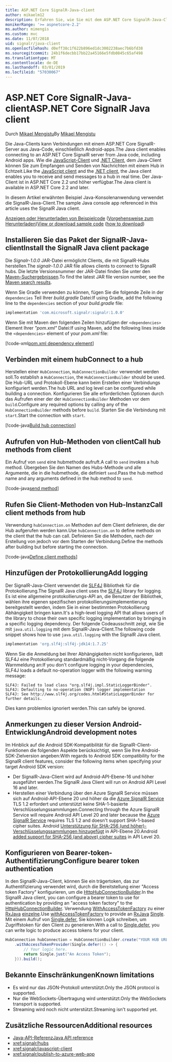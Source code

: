 ```yaml
---
title: ASP.NET Core SignalR-Java-client
author: mikaelm12
description: Erfahren Sie, wie Sie mit dem ASP.NET Core SignalR-Java-Client.
monikerRange: '>= aspnetcore-2.2'
ms.author: mimengis
ms.custom: mvc
ms.date: 11/07/2018
uid: signalr/java-client
ms.openlocfilehash: d0eff38c1f622b896ed1dc3002238aec7b6bfd38
ms.sourcegitcommit: 24b1f6decbb17bb22a45166e5fdb0845c65af498
ms.translationtype: MT
ms.contentlocale: de-DE
ms.lasthandoff: 03/01/2019
ms.locfileid: "57030067"
---
```

# <a name="aspnet-core-signalr-java-client"></a><span data-ttu-id="42a9d-103">ASP.NET Core SignalR-Java-client</span><span class="sxs-lookup"><span data-stu-id="42a9d-103">ASP.NET Core SignalR Java client</span></span>

<span data-ttu-id="42a9d-104">Durch [Mikael Mengistu](https://twitter.com/MikaelM_12)</span><span class="sxs-lookup"><span data-stu-id="42a9d-104">By [Mikael Mengistu](https://twitter.com/MikaelM_12)</span></span>

<span data-ttu-id="42a9d-105">Die Java-Clients kann Verbindungen mit einem ASP.NET Core SignalR-Server aus Java-Code, einschließlich Android-apps.</span><span class="sxs-lookup"><span data-stu-id="42a9d-105">The Java client enables connecting to an ASP.NET Core SignalR server from Java code, including Android apps.</span></span> <span data-ttu-id="42a9d-106">Wie die [JavaScript-Client](xref:signalr/javascript-client) und [.NET Client](xref:signalr/dotnet-client), dem Java-Client können Sie zum Empfangen und Senden von Nachrichten mit einem Hub in Echtzeit.</span><span class="sxs-lookup"><span data-stu-id="42a9d-106">Like the [JavaScript client](xref:signalr/javascript-client) and the [.NET client](xref:signalr/dotnet-client), the Java client enables you to receive and send messages to a hub in real time.</span></span> <span data-ttu-id="42a9d-107">Der Java-Client ist in ASP.NET Core 2.2 und höher verfügbar.</span><span class="sxs-lookup"><span data-stu-id="42a9d-107">The Java client is available in ASP.NET Core 2.2 and later.</span></span>

<span data-ttu-id="42a9d-108">In diesem Artikel erwähnten Beispiel Java-Konsolenanwendung verwendet die SignalR-Java-Client.</span><span class="sxs-lookup"><span data-stu-id="42a9d-108">The sample Java console app referenced in this article uses the SignalR Java client.</span></span>

<span data-ttu-id="42a9d-109">[Anzeigen oder Herunterladen von Beispielcode](https://github.com/aspnet/Docs/tree/master/aspnetcore/signalr/java-client/sample) ([Vorgehensweise zum Herunterladen](xref:index#how-to-download-a-sample))</span><span class="sxs-lookup"><span data-stu-id="42a9d-109">[View or download sample code](https://github.com/aspnet/Docs/tree/master/aspnetcore/signalr/java-client/sample) ([how to download](xref:index#how-to-download-a-sample))</span></span>

## <a name="install-the-signalr-java-client-package"></a><span data-ttu-id="42a9d-110">Installieren Sie das Paket der SignalR-Java-client</span><span class="sxs-lookup"><span data-stu-id="42a9d-110">Install the SignalR Java client package</span></span>

<span data-ttu-id="42a9d-111">Die *Signalr-1.0.0* JAR-Datei ermöglicht Clients, die mit SignalR-Hubs herstellen.</span><span class="sxs-lookup"><span data-stu-id="42a9d-111">The *signalr-1.0.0* JAR file allows clients to connect to SignalR hubs.</span></span> <span data-ttu-id="42a9d-112">Die letzte Versionsnummer der JAR-Datei finden Sie unter den [Maven-Suchergebnissen](https://search.maven.org/search?q=g:com.microsoft.signalr%20AND%20a:signalr).</span><span class="sxs-lookup"><span data-stu-id="42a9d-112">To find the latest JAR file version number, see the [Maven search results](https://search.maven.org/search?q=g:com.microsoft.signalr%20AND%20a:signalr).</span></span>

<span data-ttu-id="42a9d-113">Wenn Sie Gradle verwenden zu können, fügen Sie die folgende Zeile in der `dependencies` Teil Ihrer *build.gradle* Datei:</span><span class="sxs-lookup"><span data-stu-id="42a9d-113">If using Gradle, add the following line to the `dependencies` section of your *build.gradle* file:</span></span>

```gradle
implementation 'com.microsoft.signalr:signalr:1.0.0'
```

<span data-ttu-id="42a9d-114">Wenn Sie mit Maven den folgenden Zeilen hinzufügen der `<dependencies>` Element Ihrer *"pom.xml"* Datei:</span><span class="sxs-lookup"><span data-stu-id="42a9d-114">If using Maven, add the following lines inside the `<dependencies>` element of your *pom.xml* file:</span></span>

[!code-xml[pom.xml dependency element](java-client/sample/pom.xml?name=snippet_dependencyElement)]

## <a name="connect-to-a-hub"></a><span data-ttu-id="42a9d-115">Verbinden mit einem hub</span><span class="sxs-lookup"><span data-stu-id="42a9d-115">Connect to a hub</span></span>

<span data-ttu-id="42a9d-116">Herstellen einer `HubConnection`, `HubConnectionBuilder` verwendet werden soll.</span><span class="sxs-lookup"><span data-stu-id="42a9d-116">To establish a `HubConnection`, the `HubConnectionBuilder` should be used.</span></span> <span data-ttu-id="42a9d-117">Die Hub-URL und Protokoll-Ebene kann beim Erstellen einer Verbindungs konfiguriert werden.</span><span class="sxs-lookup"><span data-stu-id="42a9d-117">The hub URL and log level can be configured while building a connection.</span></span> <span data-ttu-id="42a9d-118">Konfigurieren Sie alle erforderlichen Optionen durch das Aufrufen einer der der `HubConnectionBuilder` Methoden vor dem `build`.</span><span class="sxs-lookup"><span data-stu-id="42a9d-118">Configure any required options by calling any of the `HubConnectionBuilder` methods before `build`.</span></span> <span data-ttu-id="42a9d-119">Starten Sie die Verbindung mit `start`.</span><span class="sxs-lookup"><span data-stu-id="42a9d-119">Start the connection with `start`.</span></span>

[!code-java[Build hub connection](java-client/sample/src/main/java/Chat.java?range=16-17)]

## <a name="call-hub-methods-from-client"></a><span data-ttu-id="42a9d-120">Aufrufen von Hub-Methoden von client</span><span class="sxs-lookup"><span data-stu-id="42a9d-120">Call hub methods from client</span></span>

<span data-ttu-id="42a9d-121">Ein Aufruf von `send` eine hubmethode aufruft.</span><span class="sxs-lookup"><span data-stu-id="42a9d-121">A call to `send` invokes a hub method.</span></span> <span data-ttu-id="42a9d-122">Übergeben Sie den Namen des Hubs-Methode und alle Argumente, die in die hubmethode, die definiert `send`.</span><span class="sxs-lookup"><span data-stu-id="42a9d-122">Pass the hub method name and any arguments defined in the hub method to `send`.</span></span>

[!code-java[send method](java-client/sample/src/main/java/Chat.java?range=28)]

## <a name="call-client-methods-from-hub"></a><span data-ttu-id="42a9d-123">Rufen Sie Client-Methoden von Hub-Instanz</span><span class="sxs-lookup"><span data-stu-id="42a9d-123">Call client methods from hub</span></span>

<span data-ttu-id="42a9d-124">Verwendung `hubConnection.on` Methoden auf dem Client definieren, die der Hub aufgerufen werden kann.</span><span class="sxs-lookup"><span data-stu-id="42a9d-124">Use `hubConnection.on` to define methods on the client that the hub can call.</span></span> <span data-ttu-id="42a9d-125">Definieren Sie die Methoden, nach der Erstellung von jedoch vor dem Starten der Verbindung.</span><span class="sxs-lookup"><span data-stu-id="42a9d-125">Define the methods after building but before starting the connection.</span></span>

[!code-java[Define client methods](java-client/sample/src/main/java/Chat.java?range=19-21)]

## <a name="add-logging"></a><span data-ttu-id="42a9d-126">Hinzufügen der Protokollierung</span><span class="sxs-lookup"><span data-stu-id="42a9d-126">Add logging</span></span>

<span data-ttu-id="42a9d-127">Der SignalR-Java-Client verwendet die [SLF4J](https://www.slf4j.org/) Bibliothek für die Protokollierung.</span><span class="sxs-lookup"><span data-stu-id="42a9d-127">The SignalR Java client uses the [SLF4J](https://www.slf4j.org/) library for logging.</span></span> <span data-ttu-id="42a9d-128">Es ist eine allgemeine protokollierungs-API an, die Benutzer der Bibliothek, wählen ihre eigenen spezifischen protokollierungsimplementierung bereitgestellt werden, indem Sie in einer bestimmten Protokollierung Abhängigkeit bringen kann.</span><span class="sxs-lookup"><span data-stu-id="42a9d-128">It's a high-level logging API that allows users of the library to chose their own specific logging implementation by bringing in a specific logging dependency.</span></span> <span data-ttu-id="42a9d-129">Der folgende Codeausschnitt zeigt, wie Sie mit `java.util.logging` mit dem SignalR-Java-Client.</span><span class="sxs-lookup"><span data-stu-id="42a9d-129">The following code snippet shows how to use `java.util.logging` with the SignalR Java client.</span></span>

```gradle
implementation 'org.slf4j:slf4j-jdk14:1.7.25'
```

<span data-ttu-id="42a9d-130">Wenn Sie die Anmeldung bei Ihrer Abhängigkeiten nicht konfigurieren, lädt SLF4J eine Protokollierung standardmäßig nicht-Vorgang die folgende Warnmeldung an:</span><span class="sxs-lookup"><span data-stu-id="42a9d-130">If you don't configure logging in your dependencies, SLF4J loads a default no-operation logger with the following warning message:</span></span>

```
SLF4J: Failed to load class "org.slf4j.impl.StaticLoggerBinder".
SLF4J: Defaulting to no-operation (NOP) logger implementation
SLF4J: See http://www.slf4j.org/codes.html#StaticLoggerBinder for further details.
```

<span data-ttu-id="42a9d-131">Dies kann problemlos ignoriert werden.</span><span class="sxs-lookup"><span data-stu-id="42a9d-131">This can safely be ignored.</span></span>

## <a name="android-development-notes"></a><span data-ttu-id="42a9d-132">Anmerkungen zu dieser Version Android-Entwicklung</span><span class="sxs-lookup"><span data-stu-id="42a9d-132">Android development notes</span></span>

<span data-ttu-id="42a9d-133">Im Hinblick auf die Android SDK-Kompatibilität für die SignalR-Client-Funktionen die folgenden Aspekte berücksichtigt, wenn Sie Ihre Android-SDK-Zielversion angeben:</span><span class="sxs-lookup"><span data-stu-id="42a9d-133">With regards to Android SDK compatibility for the SignalR client features, consider the following items when specifying your target Android SDK version:</span></span>

* <span data-ttu-id="42a9d-134">Der SignalR-Java-Client wird auf Android-API-Ebene-16 und höher ausgeführt werden.</span><span class="sxs-lookup"><span data-stu-id="42a9d-134">The SignalR Java Client will run on Android API Level 16 and later.</span></span>
* <span data-ttu-id="42a9d-135">Herstellen einer Verbindung über den Azure SignalR Service müssen sich auf Android-API-Ebene 20 und höher da die [Azure SignalR Service](/azure/azure-signalr/signalr-overview) TLS 1.2 erfordert und unterstützt keine SHA-1-basierte Verschlüsselungssammlungen.</span><span class="sxs-lookup"><span data-stu-id="42a9d-135">Connecting through the Azure SignalR Service will require Android API Level 20 and later because the [Azure SignalR Service](/azure/azure-signalr/signalr-overview) requires TLS 1.2 and doesn't support SHA-1-based cipher suites.</span></span> <span data-ttu-id="42a9d-136">Android [Unterstützung für SHA-256 (und höher)-Verschlüsselungssammlungen hinzugefügt](https://developer.android.com/reference/javax/net/ssl/SSLSocket) in API-Ebene 20.</span><span class="sxs-lookup"><span data-stu-id="42a9d-136">Android [added support for SHA-256 (and above) cipher suites](https://developer.android.com/reference/javax/net/ssl/SSLSocket) in API Level 20.</span></span>

## <a name="configure-bearer-token-authentication"></a><span data-ttu-id="42a9d-137">Konfigurieren von Bearer-token-Authentifizierung</span><span class="sxs-lookup"><span data-stu-id="42a9d-137">Configure bearer token authentication</span></span>

<span data-ttu-id="42a9d-138">In den SignalR-Java-Client, können Sie ein trägertoken, das zur Authentifizierung verwendet wird, durch die Bereitstellung einer "Access token Factory" konfigurieren, um die [HttpHubConnectionBuilder](/java/api/com.microsoft.signalr._http_hub_connection_builder?view=aspnet-signalr-java).</span><span class="sxs-lookup"><span data-stu-id="42a9d-138">In the SignalR Java client, you can configure a bearer token to use for authentication by providing an "access token factory" to the [HttpHubConnectionBuilder](/java/api/com.microsoft.signalr._http_hub_connection_builder?view=aspnet-signalr-java).</span></span> <span data-ttu-id="42a9d-139">Verwendung [WithAccessTokenFactory](/java/api/com.microsoft.signalr._http_hub_connection_builder.withaccesstokenprovider?view=aspnet-signalr-java#com_microsoft_signalr__http_hub_connection_builder_withAccessTokenProvider_Single_String__) zu einer [RxJava](https://github.com/ReactiveX/RxJava) [einzelne<String>](http://reactivex.io/documentation/single.html).</span><span class="sxs-lookup"><span data-stu-id="42a9d-139">Use [withAccessTokenFactory](/java/api/com.microsoft.signalr._http_hub_connection_builder.withaccesstokenprovider?view=aspnet-signalr-java#com_microsoft_signalr__http_hub_connection_builder_withAccessTokenProvider_Single_String__) to provide an [RxJava](https://github.com/ReactiveX/RxJava) [Single<String>](http://reactivex.io/documentation/single.html).</span></span> <span data-ttu-id="42a9d-140">Mit einem Aufruf von [Single.defer](http://reactivex.io/RxJava/javadoc/io/reactivex/Single.html#defer-java.util.concurrent.Callable-), Sie können Logik schreiben, um Zugriffstoken für den Client zu generieren.</span><span class="sxs-lookup"><span data-stu-id="42a9d-140">With a call to [Single.defer](http://reactivex.io/RxJava/javadoc/io/reactivex/Single.html#defer-java.util.concurrent.Callable-), you can write logic to produce access tokens for your client.</span></span>

```java
HubConnection hubConnection = HubConnectionBuilder.create("YOUR HUB URL HERE")
    .withAccessTokenProvider(Single.defer(() -> {
        // Your logic here.
        return Single.just("An Access Token");
    })).build();
```

## <a name="known-limitations"></a><span data-ttu-id="42a9d-141">Bekannte Einschränkungen</span><span class="sxs-lookup"><span data-stu-id="42a9d-141">Known limitations</span></span>

* <span data-ttu-id="42a9d-142">Es wird nur das JSON-Protokoll unterstützt.</span><span class="sxs-lookup"><span data-stu-id="42a9d-142">Only the JSON protocol is supported.</span></span>
* <span data-ttu-id="42a9d-143">Nur die WebSockets-Übertragung wird unterstützt.</span><span class="sxs-lookup"><span data-stu-id="42a9d-143">Only the WebSockets transport is supported.</span></span>
* <span data-ttu-id="42a9d-144">Streaming wird noch nicht unterstützt.</span><span class="sxs-lookup"><span data-stu-id="42a9d-144">Streaming isn't supported yet.</span></span>

## <a name="additional-resources"></a><span data-ttu-id="42a9d-145">Zusätzliche Ressourcen</span><span class="sxs-lookup"><span data-stu-id="42a9d-145">Additional resources</span></span>

* [<span data-ttu-id="42a9d-146">Java-API-Referenz</span><span class="sxs-lookup"><span data-stu-id="42a9d-146">Java API reference</span></span>](/java/api/com.microsoft.signalr?view=aspnet-signalr-java)
* <xref:signalr/hubs>
* <xref:signalr/javascript-client>
* <xref:signalr/publish-to-azure-web-app>
